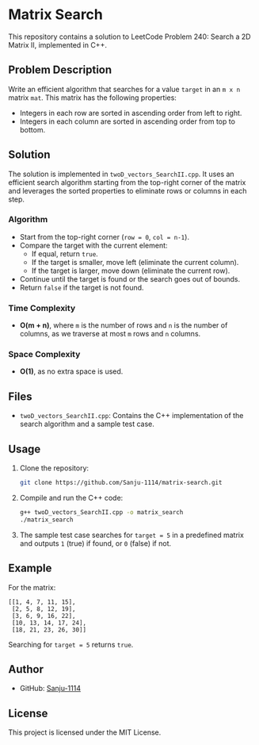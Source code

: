 # Matrix Search

This repository contains a solution to LeetCode Problem 240: Search a 2D Matrix II, implemented in C++.

## Problem Description

Write an efficient algorithm that searches for a value `target` in an `m x n` matrix `mat`. This matrix has the following properties:
- Integers in each row are sorted in ascending order from left to right.
- Integers in each column are sorted in ascending order from top to bottom.

## Solution

The solution is implemented in `twoD_vectors_SearchII.cpp`. It uses an efficient search algorithm starting from the top-right corner of the matrix and leverages the sorted properties to eliminate rows or columns in each step.

### Algorithm
- Start from the top-right corner (`row = 0`, `col = n-1`).
- Compare the target with the current element:
  - If equal, return `true`.
  - If the target is smaller, move left (eliminate the current column).
  - If the target is larger, move down (eliminate the current row).
- Continue until the target is found or the search goes out of bounds.
- Return `false` if the target is not found.

### Time Complexity
- **O(m + n)**, where `m` is the number of rows and `n` is the number of columns, as we traverse at most `m` rows and `n` columns.

### Space Complexity
- **O(1)**, as no extra space is used.

## Files
- `twoD_vectors_SearchII.cpp`: Contains the C++ implementation of the search algorithm and a sample test case.

## Usage
1. Clone the repository:
   ```bash
   git clone https://github.com/Sanju-1114/matrix-search.git
   ```
2. Compile and run the C++ code:
   ```bash
   g++ twoD_vectors_SearchII.cpp -o matrix_search
   ./matrix_search
   ```
3. The sample test case searches for `target = 5` in a predefined matrix and outputs `1` (true) if found, or `0` (false) if not.

## Example
For the matrix:
```
[[1, 4, 7, 11, 15],
 [2, 5, 8, 12, 19],
 [3, 6, 9, 16, 22],
 [10, 13, 14, 17, 24],
 [18, 21, 23, 26, 30]]
```
Searching for `target = 5` returns `true`.

## Author
- GitHub: [Sanju-1114](https://github.com/Sanju-1114)

## License
This project is licensed under the MIT License.